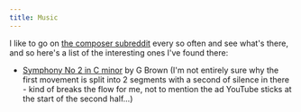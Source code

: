 ```yaml
---
title: Music
---
```


I like to go on [the composer subreddit](https://old.reddit.com/r/composer) every so often and see what's there, and so here's a list of  the interesting ones I've found there:

* [Symphony No 2 in C minor](https://www.youtube.com/watch?v=Eh85AF1C2_M&list=OLAK5uy_ks713LemEaCCN3IXkQZ2pQzX3oklt0kVA&index=1) by G Brown (I'm not entirely sure why the first movement is split into 2 segments with a second of silence in there - kind of breaks the flow for me, not to mention the ad YouTube sticks at the start of the second half...)